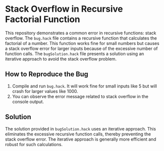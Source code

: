 # Stack Overflow in Recursive Factorial Function

This repository demonstrates a common error in recursive functions: stack overflow. The `bug.hack` file contains a recursive function that calculates the factorial of a number. This function works fine for small numbers but causes a stack overflow error for larger inputs because of the excessive number of function calls. The `bugSolution.hack` file presents a solution using an iterative approach to avoid the stack overflow problem.

## How to Reproduce the Bug

1. Compile and run `bug.hack`. It will work fine for small inputs like 5 but will crash for larger values like 1000.
2. You can observe the error message related to stack overflow in the console output.

## Solution

The solution provided in `bugSolution.hack` uses an iterative approach. This eliminates the excessive recursive function calls, thereby preventing the stack overflow error. The iterative approach is generally more efficient and robust for such calculations.